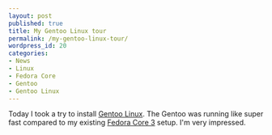 ```yaml
---
layout: post
published: true
title: My Gentoo Linux tour
permalink: /my-gentoo-linux-tour/
wordpress_id: 20
categories:
- News
- Linux
- Fedora Core
- Gentoo
- Gentoo Linux
---
```



Today I took a try to install <a href="http://www.gentoo.org/">Gentoo Linux</a>. The Gentoo was running like super fast compared to my existing <a href="http://fedoraproject.org/">Fedora Core 3</a> setup. I'm very impressed.
